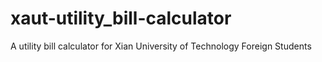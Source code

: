# xaut-utility_bill-calculator
A utility bill calculator for Xian University of Technology Foreign Students
